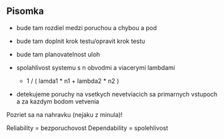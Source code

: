 ## Pisomka
- bude tam rozdiel medzi poruchou a chybou a pod
- bude tam doplnit krok testu/opravit krok testu
- bude tam planovatelnost uloh

- spolahlivost systemu s n obvodmi a viacerymi lambdami
    - 1 / (  lamda1 * n1 + lambda2 * n2 )

- detekujeme poruchy na vsetkych nevetviacich sa primarnych vstupoch a za kazdym bodom vetvenia


Pozriet sa na nahravku (nejaku z minula)!

Reliability = bezporuchovost
Dependability = spolehlivost